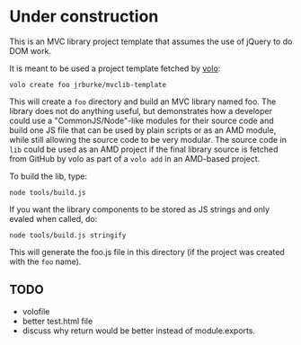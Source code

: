 # Under construction

This is an MVC library project template that assumes the use of jQuery to do
DOM work.

It is meant to be used a project template fetched by [volo](https://github.com/volojs/volo):

    volo create foo jrburke/mvclib-template

This will create a `foo` directory and build an MVC library named foo. The library
does not do anything useful, but demonstrates how a developer could use a
"CommonJS/Node"-like modules for their source code and build one JS file that
can be used by plain scripts or as an AMD module, while still allowing the
source code to be very modular. The source code in `lib` could be used as
an AMD project if the final library source is fetched from GitHub by volo as part
of a `volo add` in an AMD-based project.

To build the lib, type:

    node tools/build.js

If you want the library components to be stored as JS strings and only evaled
when called, do:

    node tools/build.js stringify

This will generate the foo.js file in this directory (if the project was created
with the `foo` name).


## TODO

* volofile
* better test.html file
* discuss why return would be better instead of module.exports.
